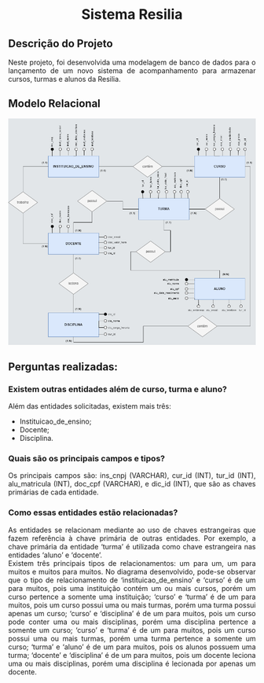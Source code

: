 <h1 align="center">Sistema Resilia</h1>

## Descrição do Projeto
<p align="justify">Neste projeto, foi desenvolvida uma modelagem de banco de dados para o lançamento de um novo sistema de acompanhamento para armazenar cursos, turmas e alunos da Resilia.</p>

## Modelo Relacional
![Diagrama](https://github.com/MarianaFigueiredoI/projeto-individual-m4/blob/main/modelo_relacional.png)

## Perguntas realizadas:

### Existem outras entidades além de curso, turma e aluno?
Além das entidades solicitadas, existem mais três: 
* Instituicao_de_ensino;
* Docente;
* Disciplina.


### Quais são os principais campos e tipos?
<p align="justify">Os principais campos são: ins_cnpj (VARCHAR), cur_id (INT), tur_id (INT), alu_matricula (INT), doc_cpf (VARCHAR), e dic_id (INT), que são as chaves primárias de cada entidade.</p>

### Como essas entidades estão relacionadas?
<p align="justify">As entidades se relacionam mediante ao uso de chaves estrangeiras que fazem referência à chave primária de outras entidades. Por exemplo, a chave primária da entidade ‘turma’ é utilizada como chave estrangeira nas entidades ‘aluno’ e ‘docente’.<br>
Existem três principais tipos de relacionamentos: um para um, um para muitos e muitos para muitos. No diagrama desenvolvido, pode-se observar que o tipo de relacionamento de ‘instituicao_de_ensino’ e ‘curso’ é de um para muitos, pois uma instituição contém um ou mais cursos, porém um curso pertence a somente uma instituição; ‘curso’ e ‘turma’ é de um para muitos, pois um curso possui uma ou mais turmas, porém uma turma possui apenas um curso; ‘curso’ e ‘disciplina’ é de um para muitos, pois um curso pode conter uma ou mais disciplinas, porém uma disciplina pertence a somente um curso; ‘curso’ e ‘turma’ é de um para muitos, pois um curso possui uma ou mais turmas, porém uma turma pertence a somente um curso; ‘turma’ e ‘aluno’ é de um para muitos, pois os alunos possuem uma turma; ‘docente’ e ‘disciplina’ é de um para muitos, pois um docente leciona uma ou mais disciplinas, porém uma disciplina é lecionada por apenas um docente.</p>
